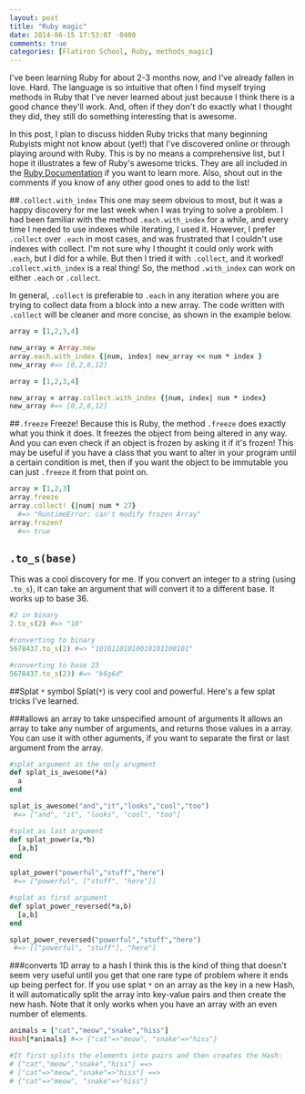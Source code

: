 ```yaml
---
layout: post
title: "Ruby magic"
date: 2014-06-15 17:53:07 -0400
comments: true
categories: [Flatiron School, Ruby, methods_magic]
---
```


I've been learning Ruby for about 2-3 months now, and I've already fallen in love. Hard. The language is so intuitive that often I find myself trying methods in Ruby that I've never learned about just because I think there is a good chance they'll work. And, often if they don't do exactly what I thought they did, they still do something interesting that is awesome.

In this post, I plan to discuss hidden Ruby tricks that many beginning Rubyists might not know about (yet!) that I've discovered online or through playing around with Ruby. This is by no means a comprehensive list, but I hope it illustrates a few of Ruby's awesome tricks. They are all included in the <a href="http://ruby-doc.org/">Ruby Documentation</a> if you want to learn more. Also, shout out in the comments if you know of any other good ones to add to the list!

##`.collect.with_index`
This one may seem obvious to most, but it was a happy discovery for me last week when I was trying to solve a problem. I had been familiar with the method `.each.with_index` for a while, and every time I needed to use indexes while iterating, I used it. However, I prefer `.collect` over `.each` in most cases, and was frustrated that I couldn't use indexes with collect. I'm not sure why I thought it could only work with `.each`, but I did for a while. But then I tried it with `.collect`, and it worked! .`collect.with_index` is a real thing! So, the method `.with_index` can work on either `.each` or `.collect`. 

In general, `.collect` is preferable to `.each` in any iteration where you are trying to collect data from a block into a new array. The code written with `.collect` will be cleaner and more concise, as shown in the example below. 

``` ruby each.with_index 
array = [1,2,3,4]

new_array = Array.new 
array.each.with_index {|num, index| new_array << num * index }
new_array #=> [0,2,6,12]
```

``` ruby collect.with_index 
array = [1,2,3,4]

new_array = array.collect.with_index {|num, index| num * index}
new_array #=> [0,2,6,12]
```

##`.freeze`
Freeze! Because this is Ruby, the method `.freeze` does exactly what you think it does. It freezes the object from being altered in any way. And you can even check if an object is frozen by asking it if it's frozen! This may be useful if you have a class that you want to alter in your program until a certain condition is met, then if you want the object to be immutable you can just `.freeze` it from that point on.

``` ruby .freeze 
array = [1,2,3]
array.freeze
array.collect! {|num| num * 27}
  #=> "RuntimeError: can't modify frozen Array"
array.frozen? 
  #=> true 
```  

## `.to_s(base)`
This was a cool discovery for me. If you convert an integer to a string (using `.to_s`), it can take an argument that will convert it to a different base. It works up to base 36.

``` ruby .to_s(base)
#2 in binary
2.to_s(2) #=> "10"

#converting to binary
5678437.to_s(2) #=> "10101101010010101100101"

#converting to base 23
5678437.to_s(23) #=> "k6g6d"
```

##Splat `*` symbol
Splat(`*`) is very cool and powerful. Here's a few splat tricks I've learned. 

###allows an array to take unspecified amount of arguments
It allows an array to take any number of arguments, and returns those values in a array. You can use it with other aguments, if you want to separate the first or last argument from the array.

``` ruby splat_power
#splat argument as the only arugment 
def splat_is_awesome(*a)
  a
end

splat_is_awesome("and","it","looks","cool","too")  
 #=> ["and", "it", "looks", "cool", "too"] 

#splat as last argument
def splat_power(a,*b)
  [a,b]
end

splat_power("powerful","stuff","here")
 #=> ["powerful", ["stuff", "here"]] 

#splat as first argument
def splat_power_reversed(*a,b)
  [a,b]
end

splat_power_reversed("powerful","stuff","here")
 #=> [["powerful", "stuff"], "here"] 
``` 

###converts 1D array to a hash
I think this is the kind of thing that doesn't seem very useful until you get that one rare type of problem where it ends up being perfect for. If you use splat `*` on an array as the key in a new Hash, it will automatically split the array into key-value pairs and then create the new hash. Note that it only works when you have an array with an even number of elements.


``` ruby array to hash using splat
animals = ["cat","meow","snake","hiss"]
Hash[*animals] #=> {"cat"=>"meow", "snake"=>"hiss"} 

#It first splits the elements into pairs and then creates the Hash: 
# ["cat","meow","snake","hiss"] ==> 
# ["cat"=>"meow","snake"=>"hiss"] ==> 
# {"cat"=>"meow", "snake"=>"hiss"}  
```






